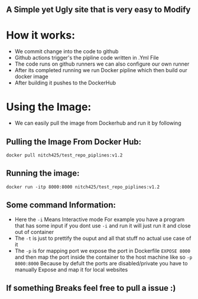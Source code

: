 ## A Simple yet Ugly site that is very easy to Modify 

# How it works:

* We commit change into the code to github
* Github  actions trigger's the pipline code written in .Yml File
* The code runs on github runners we can also configure our own runner
* After its completed running  we run Docker pipline which then build our docker image
* After building it pushes to the DockerHub

# Using the Image:

* We can easily pull the image from Dockerhub and run it by following

## Pulling the Image From Docker Hub:

`docker pull nitch425/test_repo_piplines:v1.2`

## Running the image:

`docker run -itp 8000:8000 nitch425/test_repo_piplines:v1.2`

## Some command Information:

* Here the `-i` Means Interactive mode For example you have a program that has some input if you dont use `-i` and run it will just run it and close out of container 
* The `-t` is just to prettify the ouput and all that stuff no actual use case of it 
* The `-p` is for mapping port we expose the port in Dockerfile `EXPOSE 8000` and then map the port inside the container to the host machine like so `-p 8000:8000` Because by defult the ports are disabled/private you have to manually Expose and map it for local websites 

## If something Breaks feel free to pull a issue :)

